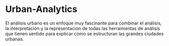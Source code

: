 # Urban-Analytics

El análisis urbano es un enfoque muy fascinante para combinar el análisis, la interpretación y la representación de todas las herramientas de análisis que tienen sentido para explicar cómo se estructuran las grandes ciudades urbanas.